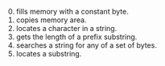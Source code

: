 0. fills memory with a constant byte.
1. copies memory area.
2. locates a character in a string.
3. gets the length of a prefix substring.
4. searches a string for any of a set of bytes.
5. locates a substring.
